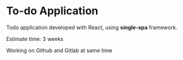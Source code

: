 # To-do Application

Todo application developed with React, using **single-spa** framework.

Estimate time: 3 weeks

Working on Github and Gitlab at same time
